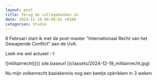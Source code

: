 ```yaml
---
layout: post
title: Terug de collegebanken in
date: 2024-12-19 00:00:01 +0100
categories: Studie
---
```


6 Februari start ik met de post-master  "Internationaal Recht van het Gewapende Conflict" aan de UvA. 

Leek me  wel actueel :-)

![militairrecht]({{ site.baseurl }}//assets/2024-12-19_militairrecht.jpg)  

Nu mijn volkenrecht basiskennis nog een beetje opkrikken in 3 weken
